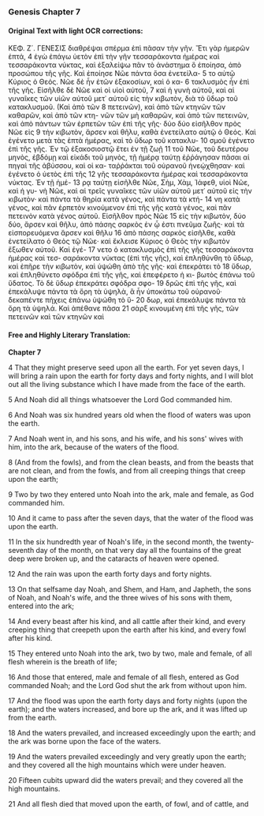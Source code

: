 ### Genesis Chapter 7

#### Original Text with light OCR corrections:

ΚΕΦ. Ζ´. ΓΕΝΕΣΙΣ
διαθρέψαι σπέρμα ἐπὶ πᾶσαν τὴν γῆν. Ἔτι γὰρ ἡμερῶν ἑπτά, 4
ἐγὼ ἐπάγω ὑετὸν ἐπὶ τὴν γῆν τεσσαράκοντα ἡμέρας καὶ
τεσσαράκοντα νύκτας, καὶ ἐξαλείψω πᾶν τὸ ἀνάστημα ὃ ἐποίησα,
ἀπὸ προσώπου τῆς γῆς. Καὶ ἐποίησε Νῶε πάντα ὅσα ἐνετείλα- 5
το αὐτῷ Κύριος ὁ Θεός. Νῶε δὲ ἦν ἐτῶν ἑξακοσίων, καὶ ὁ κα- 6
τακλυσμὸς ἦν ἐπὶ τῆς γῆς. Εἰσῆλθε δὲ Νῶε καὶ οἱ υἱοὶ αὐτοῦ, 7
καὶ ἡ γυνὴ αὐτοῦ, καὶ αἱ γυναῖκες τῶν υἱῶν αὐτοῦ μετ᾿ αὐτοῦ
εἰς τὴν κιβωτὸν, διὰ τὸ ὕδωρ τοῦ κατακλυσμοῦ. (Καὶ ἀπὸ τῶν 8
πετεινῶν), καὶ ἀπὸ τῶν κτηνῶν τῶν καθαρῶν, καὶ ἀπὸ τῶν κτη-
νῶν τῶν μὴ καθαρῶν, καὶ ἀπὸ τῶν πετεινῶν, καὶ ἀπὸ πάντων
τῶν ἑρπετῶν τῶν ἐπὶ τῆς γῆς· δύο δύο εἰσῆλθον πρὸς Νῶε εἰς 9
τὴν κιβωτὸν, ἄρσεν καὶ θῆλυ, καθὰ ἐνετείλατο αὐτῷ ὁ Θεός.
Καὶ ἐγένετο μετὰ τὰς ἑπτὰ ἡμέρας, καὶ τὸ ὕδωρ τοῦ κατακλυ- 10
σμοῦ ἐγένετο ἐπὶ τῆς γῆς. Ἐν τῷ ἑξακοσιοστῷ ἔτει ἐν τῇ ζωῇ 11
τοῦ Νῶε, τοῦ δευτέρου μηνὸς, ἑβδόμῃ καὶ εἰκάδι τοῦ μηνὸς, τῇ
ἡμέρᾳ ταύτῃ ἐῤῥάγησαν πᾶσαι αἱ πηγαὶ τῆς ἀβύσσου, καὶ οἱ κα-
ταῤῥάκται τοῦ οὐρανοῦ ἠνεῴχθησαν· καὶ ἐγένετο ὁ ὑετὸς ἐπὶ τῆς 12
γῆς τεσσαράκοντα ἡμέρας καὶ τεσσαράκοντα νύκτας. Ἐν τῇ ἡμέ- 13
ρᾳ ταύτῃ εἰσῆλθε Νῶε, Σὴμ, Χὰμ, Ἰάφεθ, υἱοὶ Νῶε, καὶ ἡ γυ-
νὴ Νῶε, καὶ αἱ τρεῖς γυναῖκες τῶν υἱῶν αὐτοῦ μετ᾿ αὐτοῦ εἰς
τὴν κιβωτὸν· καὶ πάντα τὰ θηρία κατὰ γένος, καὶ πάντα τὰ κτή- 14
νη κατὰ γένος, καὶ πᾶν ἑρπετὸν κινούμενον ἐπὶ τῆς γῆς κατὰ
γένος, καὶ πᾶν πετεινὸν κατὰ γένος αὐτοῦ. Εἰσῆλθον πρὸς Νῶε 15
εἰς τὴν κιβωτὸν, δύο δύο, ἄρσεν καὶ θῆλυ, ἀπὸ πάσης σαρκὸς
ἐν ᾧ ἐστι πνεῦμα ζωῆς· καὶ τὰ εἰσπορευόμενα ἄρσεν καὶ θῆλυ 16
ἀπὸ πάσης σαρκὸς εἰσῆλθε, καθὰ ἐνετείλατο ὁ Θεὸς τῷ Νῶε·
καὶ ἔκλεισε Κύριος ὁ Θεὸς τὴν κιβωτὸν ἔξωθεν αὐτοῦ. Καὶ ἐγέ- 17
νετο ὁ κατακλυσμὸς ἐπὶ τῆς γῆς τεσσαράκοντα ἡμέρας καὶ τεσ-
σαράκοντα νύκτας (ἐπὶ τῆς γῆς), καὶ ἐπληθύνθη τὸ ὕδωρ, καὶ
ἐπῆρε τὴν κιβωτὸν, καὶ ὑψώθη ἀπὸ τῆς γῆς· καὶ ἐπεκράτει τὸ 18
ὕδωρ, καὶ ἐπληθύνετο σφόδρα ἐπὶ τῆς γῆς, καὶ ἐπεφέρετο ἡ κι-
βωτὸς ἐπάνω τοῦ ὕδατος. Τὸ δὲ ὕδωρ ἐπεκράτει σφόδρα σφο- 19
δρῶς ἐπὶ τῆς γῆς, καὶ ἐπεκάλυψε πάντα τὰ ὄρη τὰ ὑψηλὰ, ἃ
ἦν ὑποκάτω τοῦ οὐρανοῦ· δεκαπέντε πήχεις ἐπάνω ὑψώθη τὸ ὕ- 20
δωρ, καὶ ἐπεκάλυψε πάντα τὰ ὄρη τὰ ὑψηλά. Καὶ ἀπέθανε πᾶσα 21
σὰρξ κινουμένη ἐπὶ τῆς γῆς, τῶν πετεινῶν καὶ τῶν κτηνῶν καὶ

#### Free and Highly Literary Translation:

**Chapter 7**

4 That they might preserve seed upon all the earth. For yet seven days, I will bring a rain upon the earth for forty days and forty nights, and I will blot out all the living substance which I have made from the face of the earth.

5 And Noah did all things whatsoever the Lord God commanded him.

6 And Noah was six hundred years old when the flood of waters was upon the earth.

7 And Noah went in, and his sons, and his wife, and his sons' wives with him, into the ark, because of the waters of the flood.

8 (And from the fowls), and from the clean beasts, and from the beasts that are not clean, and from the fowls, and from all creeping things that creep upon the earth;

9 Two by two they entered unto Noah into the ark, male and female, as God commanded him.

10 And it came to pass after the seven days, that the water of the flood was upon the earth.

11 In the six hundredth year of Noah's life, in the second month, the twenty-seventh day of the month, on that very day all the fountains of the great deep were broken up, and the cataracts of heaven were opened.

12 And the rain was upon the earth forty days and forty nights.

13 On that selfsame day Noah, and Shem, and Ham, and Japheth, the sons of Noah, and Noah's wife, and the three wives of his sons with them, entered into the ark;

14 And every beast after his kind, and all cattle after their kind, and every creeping thing that creepeth upon the earth after his kind, and every fowl after his kind.

15 They entered unto Noah into the ark, two by two, male and female, of all flesh wherein is the breath of life;

16 And those that entered, male and female of all flesh, entered as God commanded Noah; and the Lord God shut the ark from without upon him.

17 And the flood was upon the earth forty days and forty nights (upon the earth); and the waters increased, and bore up the ark, and it was lifted up from the earth.

18 And the waters prevailed, and increased exceedingly upon the earth; and the ark was borne upon the face of the waters.

19 And the waters prevailed exceedingly and very greatly upon the earth; and they covered all the high mountains which were under heaven.

20 Fifteen cubits upward did the waters prevail; and they covered all the high mountains.

21 And all flesh died that moved upon the earth, of fowl, and of cattle, and
